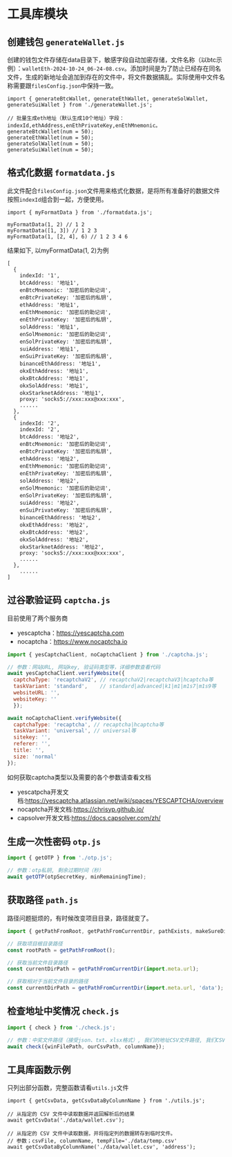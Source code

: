 # 工具库模块

## 创建钱包 `generateWallet.js`

创建的钱包文件存储在data目录下，敏感字段自动加密存储，文件名称（以btc示例）：`walletEth-2024-10-24_06-24-08.csv`。添加时间是为了防止已经存在同名文件，生成的新地址会追加到存在的文件中，将文件数据搞乱。实际使用中文件名称需要跟`filesConfig.json`中保持一致。

```
import { generateBtcWallet, generateEthWallet, generateSolWallet, generateSuiWallet } from './generateWallet.js';

// 批量生成eth地址（默认生成10个地址）字段：indexId,ethAddress,enEthPrivateKey,enEthMnemonic。
generateBtcWallet(num = 50);
generateEthWallet(num = 50);
generateSolWallet(num = 50);
generateSuiWallet(num = 50);
```

## 格式化数据 `formatdata.js`

此文件配合`filesConfig.json`文件用来格式化数据，是将所有准备好的数据文件按照`indexId`组合到一起，方便使用。

```
import { myFormatData } from './formatdata.js';

myFormatData(1, 2) // 1 2
myFormatData([1, 3]) // 1 2 3
myFormatData(1, [2, 4], 6) // 1 2 3 4 6
```

结果如下, 以myFormatData(1, 2)为例
```
[
  {
    indexId: '1',
    btcAddress: '地址1',
    enBtcMnemonic: '加密后的助记词',
    enBtcPrivateKey: '加密后的私钥',
    ethAddress: '地址1',
    enEthMnemonic: '加密后的助记词',
    enEthPrivateKey: '加密后的私钥',
    solAddress: '地址1',
    enSolMnemonic: '加密后的助记词',
    enSolPrivateKey: '加密后的私钥',
    suiAddress: '地址1',
    enSuiPrivateKey: '加密后的私钥',
    binanceEthAddress: '地址1',
    okxEthAddress: '地址1',
    okxBtcAddress: '地址1',
    okxSolAddress: '地址1',
    okxStarknetAddress: '地址1',
    proxy: 'socks5://xxx:xxx@xxx:xxx',
    ......
  },
  {
    indexId: '2',
    indexId: '2',
    btcAddress: '地址2',
    enBtcMnemonic: '加密后的助记词',
    enBtcPrivateKey: '加密后的私钥',
    ethAddress: '地址2',
    enEthMnemonic: '加密后的助记词',
    enEthPrivateKey: '加密后的私钥',
    solAddress: '地址2',
    enSolMnemonic: '加密后的助记词',
    enSolPrivateKey: '加密后的私钥',
    suiAddress: '地址2',
    enSuiPrivateKey: '加密后的私钥',
    binanceEthAddress: '地址2',
    okxEthAddress: '地址2',
    okxBtcAddress: '地址2',
    okxSolAddress: '地址2',
    okxStarknetAddress: '地址2',
    proxy: 'socks5://xxx:xxx@xxx:xxx',
    ......
  },
    ......
]
```

## 过谷歌验证码 `captcha.js`

目前使用了两个服务商
- yescaptcha：https://yescaptcha.com
- nocaptcha：https://www.nocaptcha.io

```js
import { yesCaptchaClient, noCaptchaClient } from './captcha.js';

// 参数：网站URL, 网站key, 验证码类型等，详细参数查看代码
await yesCaptchaClient.verifyWebsite({
  captchaType: 'recaptchaV2', // recaptchaV2|recaptchaV3|hcaptcha等
  taskVariant: 'standard',    // standard|advanced|k1|m1|m1s7|m1s9等
  websiteURL: '',
  websiteKey: ''
  });

await noCaptchaClient.verifyWebsite({
  captchaType: 'recaptcha', // recaptcha|hcaptcha等
  taskVariant: 'universal', // universal等
  sitekey: '',
  referer: '',
  title: '',
  size: 'normal'
});
```

如何获取captcha类型以及需要的各个参数请查看文档
- yescatpcha开发文档:https://yescaptcha.atlassian.net/wiki/spaces/YESCAPTCHA/overview
- nocaptcha开发文档:https://chrisyp.github.io/
- capsolver开发文档:https://docs.capsolver.com/zh/

## 生成一次性密码 `otp.js`

```js
import { getOTP } from './otp.js';

// 参数：otp私钥, 剩余过期时间（秒）
await getOTP(otpSecretKey, minRemainingTime);
```

## 获取路径 `path.js`

路径问题挺烦的，有时候改变项目目录，路径就变了。

```js
import { getPathFromRoot, getPathFromCurrentDir, pathExists, makeSureDirExists } from './path.js';

// 获取项目根目录路径
const rootPath = getPathFromRoot();

// 获取当前文件目录路径
const currentDirPath = getPathFromCurrentDir(import.meta.url);

// 获取相对于当前文件目录的路径
const currentDirPath = getPathFromCurrentDir(import.meta.url, 'data');

```

## 检查地址中奖情况 `check.js`

```js
import { check } from './check.js';

// 参数：中奖文件路径（接受json、txt、xlsx格式）, 我们的地址CSV文件路径, 我们CSV文件中的地址列名
await check({winFilePath, ourCsvPath, columnName});
```

## 工具库函数示例

只列出部分函数，完整函数请看`utils.js`文件

```
import { getCsvData, getCsvDataByColumnName } from './utils.js';

// 从指定的 CSV 文件中读取数据并返回解析后的结果
await getCsvData('./data/wallet.csv');

// 从指定的 CSV 文件中读取数据，并将指定列的数据转存到临时文件。
// 参数；csvFile, columnName, tempFile='./data/temp.csv'
await getCsvDataByColumnName('./data/wallet.csv', 'address');
```